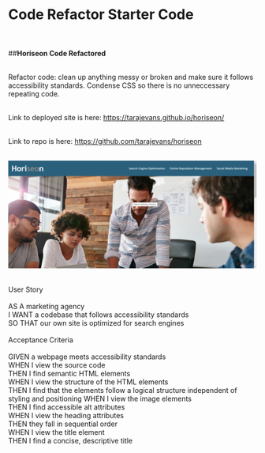 # Code Refactor Starter Code<br><br>

##**Horiseon Code Refactored**<br><br>

Refactor code: clean up anything messy or broken and make sure it follows accessibility standards. Condense CSS so there is no unneccessary repeating code.<br><br>

Link to deployed site is here: https://tarajevans.github.io/horiseon/<br><br>

Link to repo is here: https://github.com/tarajevans/horiseon<br><br>

![](assets/images/Screenshot.png)<br><br>

User Story<br><br>
AS A marketing agency<br>
I WANT a codebase that follows accessibility standards<br>
SO THAT our own site is optimized for search engines<br><br>
Acceptance Criteria<br><br>
GIVEN a webpage meets accessibility standards<br>
WHEN I view the source code<br>
THEN I find semantic HTML elements<br>
WHEN I view the structure of the HTML elements<br>
THEN I find that the elements follow a logical structure independent of styling and positioning
WHEN I view the image elements<br>
THEN I find accessible alt attributes<br>
WHEN I view the heading attributes<br>
THEN they fall in sequential order<br>
WHEN I view the title element<br>
THEN I find a concise, descriptive title
